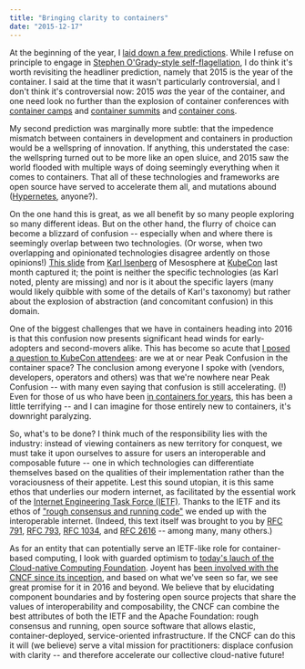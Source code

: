 ```yaml
---
title: "Bringing clarity to containers"
date: "2015-12-17"
---
```


At the beginning of the year, I [laid down a few predictions](https://www.joyent.com/blog/predicteria-2015). While I refuse on principle to engage in [Stephen O'Grady-style self-flagellation](http://redmonk.com/sogrady/2015/01/22/revisiting-2014-predictions/), I do think it's worth revisiting the headliner prediction, namely that 2015 is the year of the container. I said at the time that it wasn't particularly controversial, and I don't think it's controversial now: 2015 _was_ the year of the container, and one need look no further than the explosion of container conferences with [container camps](https://container.camp/) and [container summits](http://containersummit.io/) and [container cons](https://kubecon.io/).

My second prediction was marginally more subtle: that the impedence mismatch between containers in development and containers in production would be a wellspring of innovation. If anything, this understated the case: the wellspring turned out to be more like an open sluice, and 2015 saw the world flooded with multiple ways of doing seemingly everything when it comes to containers. That all of these technologies and frameworks are open source have served to accelerate them all, and mutations abound ([Hypernetes](http://hypernetes.com/), anyone?).

On the one hand this is great, as we all benefit by so many people exploring so many different ideas. But on the other hand, the flurry of choice can become a blizzard of confusion -- especially when and where there is seemingly overlap between two technologies. (Or worse, when two overlapping and opinionated technologies disagree ardently on those opinions!) [This slide](http://www.slideshare.net/KarlIsenberg/cloud-surfing-kubernetes-on-mesos/6) from [Karl Isenberg](https://twitter.com/KarlKFI) of Mesosphere at [KubeCon](https://kubecon.io/) last month captured it; the point is neither the specific technologies (as Karl noted, plenty are missing) and nor is it about the specific layers (many would likely quibble with some of the details of Karl's taxonomy) but rather about the explosion of abstraction (and concomitant confusion) in this domain.

One of the biggest challenges that we have in containers heading into 2016 is that this confusion now presents significant head winds for early-adopters and second-movers alike. This has become so acute that [I posed a question to KubeCon attendees](https://twitter.com/bcantrill/status/664115497215004672): are we at or near Peak Confusion in the container space? The conclusion among everyone I spoke with (vendors, developers, operators and others) was that we're nowhere near Peak Confusion -- with many even saying that confusion is still accelerating. (!) Even for those of us who have been [in containers for years](http://containersummit.io/events/sf-2015/videos/going-container-native), this has been a little terrifying -- and I can imagine for those entirely new to containers, it's downright paralyzing.

So, what's to be done? I think much of the responsibility lies with the industry: instead of viewing containers as new territory for conquest, we must take it upon ourselves to assure for users an interoperable and composable future -- one in which technologies can differentiate themselves based on the qualities of their implementation rather than the voraciousness of their appetite. Lest this sound utopian, it is this same ethos that underlies our modern internet, as facilitated by the essential work of the [Internet Engineering Task Force (IETF)](https://www.ietf.org/). Thanks to the IETF and its ethos of ["rough consensus and running code"](https://en.wikipedia.org/wiki/Rough_consensus) we ended up with the interoperable internet. (Indeed, this text itself was brought to you by [RFC 791](https://tools.ietf.org/html/rfc791), [RFC 793](https://tools.ietf.org/html/rfc793), [RFC 1034](https://tools.ietf.org/html/rfc1034), and [RFC 2616](https://tools.ietf.org/html/rfc2616) -- among many, many others.)

As for an entity that can potentially serve an IETF-like role for container-based computing, I look with guarded optimism to [today's lauch of the Cloud-native Computing Foundation](http://www.linuxfoundation.org/news-media/announcements/2015/12/cloud-native-computing-foundation-announces-new-members-begins). Joyent has [been involved with the CNCF since its inception](https://www.joyent.com/blog/the-foundation-of-cloud-native-computing), and based on what we've seen so far, we see great promise for it in 2016 and beyond. We believe that by elucidating component boundaries and by fostering open source projects that share the values of interoperability and composability, the CNCF can combine the best attributes of both the IETF and the Apache Foundation: rough consensus and running, open source software that allows elastic, container-deployed, service-oriented infrastructure. If the CNCF can do this it will (we believe) serve a vital mission for practitioners: displace confusion with clarity -- and therefore accelerate our collective cloud-native future!
